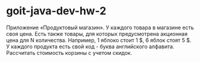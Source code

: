 # goit-java-dev-hw-2

Приложение «Продуктовый магазин». У каждого товара в магазине есть своя цена. 
Есть также товары, для которых предусмотрена акционная цена для N количества. 
Например, 1 яблоко стоит 1 $, 6 яблок стоят 5 $. У каждого продукта есть свой код - буква английского алфавита.
Рассчитать стоимость корзины с учетом скидок.
